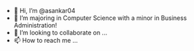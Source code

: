 - 👋 Hi, I’m @asankar04
- 👀 I’m majoring in Computer Science with a minor in Business Administration!
- 💞️ I’m looking to collaborate on ...
- 📫 How to reach me ...

<!---
asankar04/asankar04 is a ✨ special ✨ repository because its `README.md` (this file) appears on your GitHub profile.
You can click the Preview link to take a look at your changes.
--->
